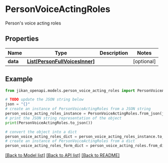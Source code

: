 # PersonVoiceActingRoles

Person's voice acting roles

## Properties

Name | Type | Description | Notes
------------ | ------------- | ------------- | -------------
**data** | [**List[PersonFullVoicesInner]**](PersonFullVoicesInner.md) |  | [optional] 

## Example

```python
from jikan_openapi.models.person_voice_acting_roles import PersonVoiceActingRoles

# TODO update the JSON string below
json = "{}"
# create an instance of PersonVoiceActingRoles from a JSON string
person_voice_acting_roles_instance = PersonVoiceActingRoles.from_json(json)
# print the JSON string representation of the object
print(PersonVoiceActingRoles.to_json())

# convert the object into a dict
person_voice_acting_roles_dict = person_voice_acting_roles_instance.to_dict()
# create an instance of PersonVoiceActingRoles from a dict
person_voice_acting_roles_form_dict = person_voice_acting_roles.from_dict(person_voice_acting_roles_dict)
```
[[Back to Model list]](../README.md#documentation-for-models) [[Back to API list]](../README.md#documentation-for-api-endpoints) [[Back to README]](../README.md)


